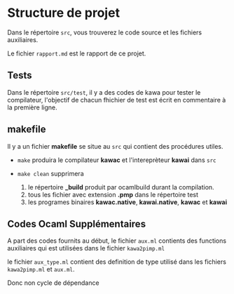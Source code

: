 # Structure de projet

Dans le répertoire `src`, vous trouverez le code source et les fichiers auxiliaires.

Le fichier `rapport.md` est le rapport de ce projet.


## Tests

Dans le répertoire `src/test`, il y a des codes de kawa pour tester le compilateur, l'objectif de chacun fhichier de test est écrit en commentaire à la première ligne.


## makefile

Il y a un fichier **makefile** se situe au `src` qui contient des procédures utiles.

- `make` produira le compilateur **kawac** et l'intereprèteur **kawai** dans `src`

- `make clean` supprimera 
    1. le répertoire **_build** produit par ocamlbuild durant la compilation.
    2. tous les fichier avec extension **.pmp** dans le répertoire test
    3. les programes binaires **kawac.native**, **kawai.native**, **kawac** et **kawai**


## Codes Ocaml Supplémentaires

A part des codes fournits au début, le fichier `aux.ml` contients des functions auxiliaires qui est utilisées dans le fichier `kawa2pimp.ml`

le fichier `aux_type.ml` contient des definition de type utilisé dans les fichiers `kawa2pimp.ml` et `aux.ml`.

Donc non cycle de dépendance